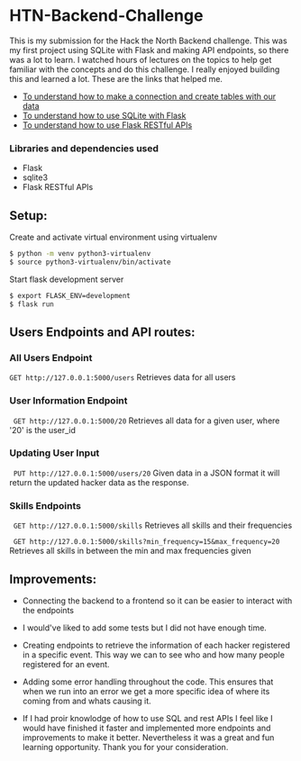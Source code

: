 # HTN-Backend-Challenge
This is my submission for the Hack the North Backend challenge. 
This was my first project using SQLite with Flask and making API endpoints, so there was a lot to learn. I watched hours of lectures on the topics to help get familiar with the concepts and do this challenge. I really enjoyed building this and learned a lot. These are the links that helped me.
- [To understand how to make a connection and create tables with our data](https://www.sqlitetutorial.net/sqlite-python/creating-tables/)
- [To understand how to use SQLite with Flask](https://www.digitalocean.com/community/tutorials/how-to-use-an-sqlite-database-in-a-flask-application)
- [To understand how to use Flask RESTful APIs](https://flask-restful.readthedocs.io/en/latest/)

### Libraries and dependencies used
- Flask
- sqlite3
- Flask RESTful APIs 

## Setup:

Create and activate virtual environment using virtualenv
```bash
$ python -m venv python3-virtualenv
$ source python3-virtualenv/bin/activate
```

Start flask development server
```bash
$ export FLASK_ENV=development
$ flask run
```

## Users Endpoints and API routes:
### All Users Endpoint
``` GET http://127.0.0.1:5000/users ``` Retrieves data for all users

### User Information Endpoint
``` GET http://127.0.0.1:5000/20``` Retrieves all data for a given user, where '20' is the user_id

### Updating User Input
``` PUT http://127.0.0.1:5000/users/20``` Given data in a JSON format it will return the updated hacker data as the response.

### Skills Endpoints
``` GET http://127.0.0.1:5000/skills``` Retrieves all skills and their frequencies 

``` GET http://127.0.0.1:5000/skills?min_frequency=15&max_frequency=20``` Retrieves all skills in between the min and max frequencies given


## Improvements:
- Connecting the backend to a frontend so it can be easier to interact with the endpoints
- I would've liked to add some tests but I did not have enough time.
- Creating endpoints to retrieve the information of each hacker registered in a specific event. This way we can to see who and how many people registered for an event. 
- Adding some error handling throughout the code. This ensures that when we run into an error we get a more specific idea of where its coming from and whats causing it. 

- If I had proir knowlodge of how to use SQL and rest APIs I feel like I would have finished it faster and implemented more endpoints and improvements to make it better. Nevertheless it was a great and fun learning opportunity. Thank you for your consideration. 
